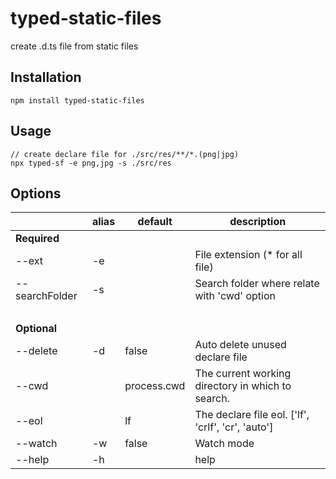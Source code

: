 # typed-static-files
create .d.ts file from static files

## Installation

```node
npm install typed-static-files
```

## Usage

```node
// create declare file for ./src/res/**/*.(png|jpg)
npx typed-sf -e png,jpg -s ./src/res
```

## Options
|                | alias | default     | description                                        |
| -------------- | ----- | ----------- | -------------------------------------------------- |
| **Required**   |       |             |                                                    |
| --ext          | -e    |             | File extension (* for all file)                    |
| --searchFolder | -s    |             | Search folder where relate with 'cwd' option       |
| &nbsp;         |       |             |                                                    |
| **Optional**   |       |             |                                                    |
| --delete       | -d    | false       | Auto delete unused declare file                    |
| --cwd          |       | process.cwd | The current working directory in which to search.  |
| --eol          |       | lf          | The declare file eol. ['lf', 'crlf', 'cr', 'auto'] |
| --watch        | -w    | false       | Watch mode                                         |
| --help         | -h    |             | help                                               |
